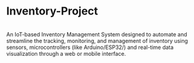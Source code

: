 # Inventory-Project
<br>
An IoT-based Inventory Management System designed to automate and streamline the tracking, monitoring, and management of inventory using sensors, microcontrollers (like Arduino/ESP32/) and real-time data visualization through a web or mobile interface.
<br>


